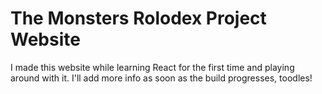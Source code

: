 # The Monsters Rolodex Project Website

I made this website while learning React for the first time and playing around with it. I'll add more info as soon as the build progresses, toodles!

